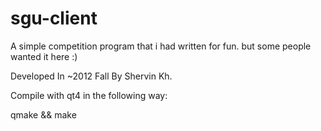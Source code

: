 sgu-client
==========

A simple competition program that i had written for fun. but some people wanted it here :)

Developed In ~2012 Fall By Shervin Kh.

Compile with qt4 in the following way:

qmake && make
